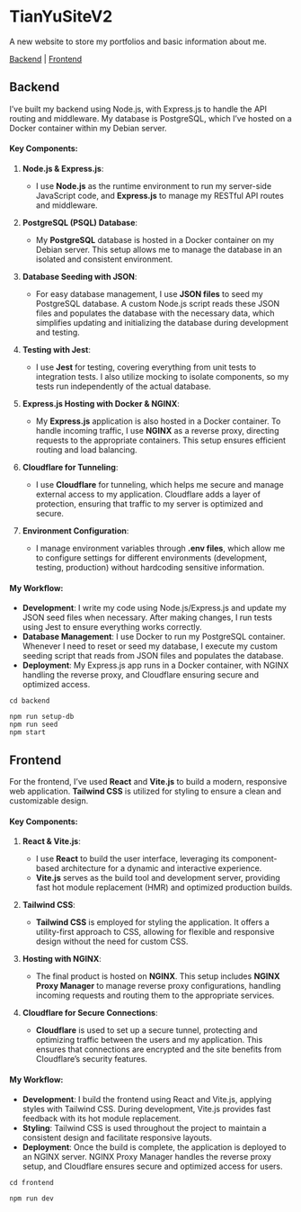 # TianYuSiteV2
A new website to store my portfolios and basic information about me. 

[Backend](https://github.com/TianYu-00/TianYuSiteV2?tab=readme-ov-file#backend) | [Frontend](https://github.com/TianYu-00/TianYuSiteV2?tab=readme-ov-file#frontend)
 
## Backend
I’ve built my backend using Node.js, with Express.js to handle the API routing and middleware. My database is PostgreSQL, which I’ve hosted on a Docker container within my Debian server.

#### Key Components:
1. **Node.js & Express.js**:
   - I use **Node.js** as the runtime environment to run my server-side JavaScript code, and **Express.js** to manage my RESTful API routes and middleware.

2. **PostgreSQL (PSQL) Database**:
   - My **PostgreSQL** database is hosted in a Docker container on my Debian server. This setup allows me to manage the database in an isolated and consistent environment.

3. **Database Seeding with JSON**:
   - For easy database management, I use **JSON files** to seed my PostgreSQL database. A custom Node.js script reads these JSON files and populates the database with the necessary data, which simplifies updating and initializing the database during development and testing.

4. **Testing with Jest**:
   - I use **Jest** for testing, covering everything from unit tests to integration tests. I also utilize mocking to isolate components, so my tests run independently of the actual database.

5. **Express.js Hosting with Docker & NGINX**:
   - My **Express.js** application is also hosted in a Docker container. To handle incoming traffic, I use **NGINX** as a reverse proxy, directing requests to the appropriate containers. This setup ensures efficient routing and load balancing.

6. **Cloudflare for Tunneling**:
   - I use **Cloudflare** for tunneling, which helps me secure and manage external access to my application. Cloudflare adds a layer of protection, ensuring that traffic to my server is optimized and secure.

7. **Environment Configuration**:
   - I manage environment variables through **.env files**, which allow me to configure settings for different environments (development, testing, production) without hardcoding sensitive information.

#### My Workflow:

- **Development**: I write my code using Node.js/Express.js and update my JSON seed files when necessary. After making changes, I run tests using Jest to ensure everything works correctly.
- **Database Management**: I use Docker to run my PostgreSQL container. Whenever I need to reset or seed my database, I execute my custom seeding script that reads from JSON files and populates the database.
- **Deployment**: My Express.js app runs in a Docker container, with NGINX handling the reverse proxy, and Cloudflare ensuring secure and optimized access.

```
cd backend
```

```
npm run setup-db
npm run seed
npm start
```


## Frontend
For the frontend, I’ve used **React** and **Vite.js** to build a modern, responsive web application. **Tailwind CSS** is utilized for styling to ensure a clean and customizable design.

#### Key Components:

1. **React & Vite.js**:
   - I use **React** to build the user interface, leveraging its component-based architecture for a dynamic and interactive experience.
   - **Vite.js** serves as the build tool and development server, providing fast hot module replacement (HMR) and optimized production builds.

2. **Tailwind CSS**:
   - **Tailwind CSS** is employed for styling the application. It offers a utility-first approach to CSS, allowing for flexible and responsive design without the need for custom CSS.

3. **Hosting with NGINX**:
   - The final product is hosted on **NGINX**. This setup includes **NGINX Proxy Manager** to manage reverse proxy configurations, handling incoming requests and routing them to the appropriate services.

4. **Cloudflare for Secure Connections**:
   - **Cloudflare** is used to set up a secure tunnel, protecting and optimizing traffic between the users and my application. This ensures that connections are encrypted and the site benefits from Cloudflare’s security features.

#### My Workflow:

- **Development**: I build the frontend using React and Vite.js, applying styles with Tailwind CSS. During development, Vite.js provides fast feedback with its hot module replacement.
- **Styling**: Tailwind CSS is used throughout the project to maintain a consistent design and facilitate responsive layouts.
- **Deployment**: Once the build is complete, the application is deployed to an NGINX server. NGINX Proxy Manager handles the reverse proxy setup, and Cloudflare ensures secure and optimized access for users.



```
cd frontend
```

```
npm run dev
```




